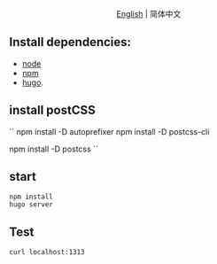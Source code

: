 <div align="center">

[English](./README.md) | 简体中文

</div>

## Install dependencies:

- [node](https://nodejs.org/en/)
- [npm](https://www.npmjs.com/get-npm)
- [hugo](https://github.com/gohugoio/hugo/releases).

## install postCSS
``
npm install -D autoprefixer
npm install -D postcss-cli

npm install -D postcss
``

## start
```shell
npm install
hugo server
```
## Test 
```shell
curl localhost:1313
```
